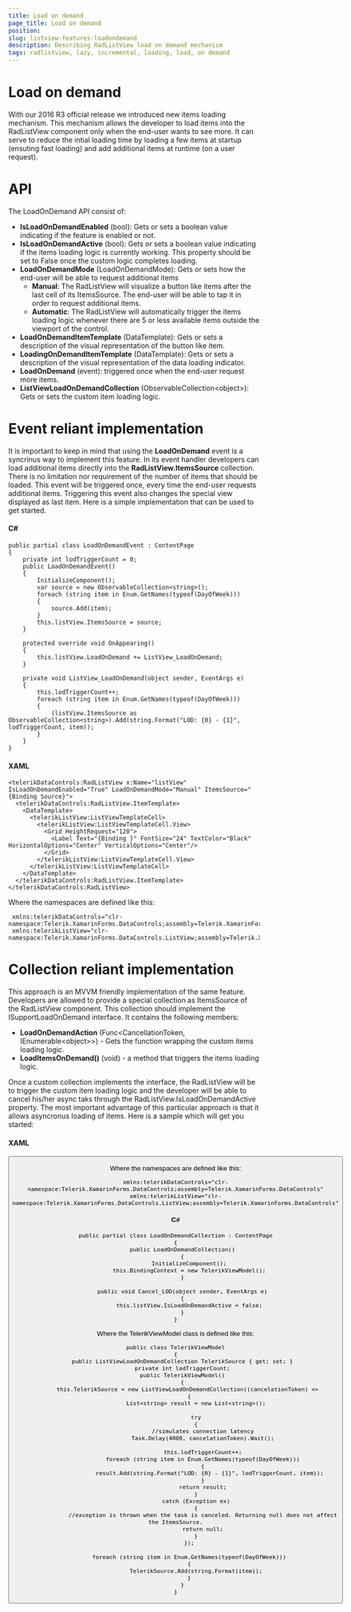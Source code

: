 ```yaml
---
title: Load on demand
page_title: Load on demand
position: 
slug: listview-features-loadondemand
description: Describing RadListView load on demand mechanism
tags: radlistview, lazy, incremental, loading, load, on demand
---
```


# Load on demand

With our 2016 R3 official release we introduced new items loading mechanism. This mechanism allows the developer to load items into the RadListView component only when the end-user wants to see more. It can serve to reduce the intial loading time by loading a few items at startup (ensuting fast loading) and add additional items at runtime (on a user request). 

# API

The LoadOnDemand API consist of:

* **IsLoadOnDemandEnabled** (bool): Gets or sets a boolean value indicating if the feature is enabled or not.
* **IsLoadOnDemandActive** (bool): Gets or sets a boolean value indicating if the items loading logic is currently working. This property should be set to False once the custom logic completes loading. 
* **LoadOnDemandMode** (LoadOnDemandMode): Gets or sets how the end-user will be able to request additional items
	* **Manual**: The RadListView will visualize a button like items after the last cell of its ItemsSource. The end-user will be able to tap it in order to request additional items.
	* **Automatic**: The RadListView will automatically trigger the items loading logic whenever there are 5 or less available items outside the viewport of the control.
* **LoadOnDemandItemTemplate** (DataTemplate): Gets or sets a description of the visual representation of the button like item.
* **LoadingOnDemandItemTemplate** (DataTemplate): Gets or sets a description of the visual representation of the data loading indicator.
* **LoadOnDemand** (event): triggered once when the end-user request more items.
* **ListViewLoadOnDemandCollection** (ObservableCollection&lt;object&gt;): Gets or sets the custom item loading logic.
	

# Event reliant implementation

It is important to keep in mind that using the **LoadOnDemand** event is a syncrinus way to implement this feature. In its event handler developers can load additional items directly into the **RadListView.ItemsSource** collection. There is no limitation nor requirement of the number of items that should be loaded. This event will be triggered once, every time the end-user requests additional items. Triggering this event also changes the special view displayed as last item.
Here is a simple implementation that can be used to get started.

#### C&#35;

	public partial class LoadOnDemandEvent : ContentPage
    {
        private int lodTriggerCount = 0;
        public LoadOnDemandEvent()
        {
            InitializeComponent();
            var source = new ObservableCollection<string>();
            foreach (string item in Enum.GetNames(typeof(DayOfWeek)))
            {
                source.Add(item);
            }
            this.listView.ItemsSource = source;
        }

        protected override void OnAppearing()
        {
            this.listView.LoadOnDemand += ListView_LoadOnDemand;
        }

        private void ListView_LoadOnDemand(object sender, EventArgs e)
        {
            this.lodTriggerCount++;
            foreach (string item in Enum.GetNames(typeof(DayOfWeek)))
            {
                (listView.ItemsSource as ObservableCollection<string>).Add(string.Format("LOD: {0} - {1}", lodTriggerCount, item));
            }
        }
    }
	
#### XAML

	<telerikDataControls:RadListView x:Name="listView" IsLoadOnDemandEnabled="True" LoadOnDemandMode="Manual" ItemsSource="{Binding Source}">
      <telerikDataControls:RadListView.ItemTemplate>
        <DataTemplate>
          <telerikListView:ListViewTemplateCell>
            <telerikListView:ListViewTemplateCell.View>
              <Grid HeightRequest="120">
                <Label Text="{Binding }" FontSize="24" TextColor="Black"  HorizontalOptions="Center" VerticalOptions="Center"/>
              </Grid>
            </telerikListView:ListViewTemplateCell.View>
          </telerikListView:ListViewTemplateCell>
        </DataTemplate>
      </telerikDataControls:RadListView.ItemTemplate>
    </telerikDataControls:RadListView>
	
Where the namespaces are defined like this:
	
	 xmlns:telerikDataControls="clr-namespace:Telerik.XamarinForms.DataControls;assembly=Telerik.XamarinForms.DataControls"
	 xmlns:telerikListView="clr-namespace:Telerik.XamarinForms.DataControls.ListView;assembly=Telerik.XamarinForms.DataControls"

# Collection reliant implementation

This approach is an MVVM friendly implementation of the same feature. Developers are allowed to provide a special collection as ItemsSource of the RadListView component. This collection should implement the ISupportLoadOnDemand interface. It contains the following members:
	
* **LoadOnDemandAction** (Func&lt;CancellationToken, IEnumerable&lt;object&gt;&gt;) - Gets the function wrapping the custom items loading logic.
* **LoadItemsOnDemand()** (void) - a method that triggers the items loading logic.
	
Once a custom collection implements the interface, the RadListView will be to trigger the custom item loading logic and the developer will be able to cancel his/her async taks through the RadListView.IsLoadOnDemandActive property. The most important advantage of this particular approach is that it allows asyncronus loading of items. Here is a sample which will get you started:

#### XAML

  <Grid BackgroundColor="White">
    <Grid.RowDefinitions>
      <RowDefinition Height="*"/>
      <RowDefinition Height="Auto"/>
    </Grid.RowDefinitions>
    <telerikDataControls:RadListView x:Name="listView" IsLoadOnDemandEnabled="True" LoadOnDemandMode="Automatic" ItemsSource="{Binding TelerikSource}">
      <telerikDataControls:RadListView.ItemTemplate>
        <DataTemplate>
          <telerikListView:ListViewTemplateCell>
            <telerikListView:ListViewTemplateCell.View>
              <Grid HeightRequest="120">
                <Label Text="{Binding }" FontSize="24" TextColor="Black" HorizontalOptions="Center" VerticalOptions="Center"/>
              </Grid>
            </telerikListView:ListViewTemplateCell.View>
          </telerikListView:ListViewTemplateCell>
        </DataTemplate>
      </telerikDataControls:RadListView.ItemTemplate>
    </telerikDataControls:RadListView>
    <Button Grid.Row="1" Text="Cancel LOD" HorizontalOptions="CenterAndExpand" Clicked="Cancel_LOD" />
  </Grid>
  
Where the namespaces are defined like this:

	xmlns:telerikDataControls="clr-namespace:Telerik.XamarinForms.DataControls;assembly=Telerik.XamarinForms.DataControls"
 	xmlns:telerikListView="clr-namespace:Telerik.XamarinForms.DataControls.ListView;assembly=Telerik.XamarinForms.DataControls"
	
#### C&#35;

	public partial class LoadOnDemandCollection : ContentPage
    {
        public LoadOnDemandCollection()
        {
            InitializeComponent();
            this.BindingContext = new TelerikViewModel();
        }

        public void Cancel_LOD(object sender, EventArgs e)
        {
            this.listView.IsLoadOnDemandActive = false;
        }
    }
	
Where the TelerikViewModel class is defined like this:

	public class TelerikViewModel
    {
        public ListViewLoadOnDemandCollection TelerikSource { get; set; }
        private int lodTriggerCount;
        public TelerikViewModel()
        {
            this.TelerikSource = new ListViewLoadOnDemandCollection((cancelationToken) => 
            {
                List<string> result = new List<string>();

                try
                {
                    //simulates connection latency
                    Task.Delay(4000, cancelationToken).Wait();

                    this.lodTriggerCount++;
                    foreach (string item in Enum.GetNames(typeof(DayOfWeek)))
                    {
                        result.Add(string.Format("LOD: {0} - {1}", lodTriggerCount, item));
                    }
                    return result;
                }
                catch (Exception ex)
                {
                    //exception is thrown when the task is canceled. Returning null does not affect the ItemsSource.
                    return null;
                }
            });

            foreach (string item in Enum.GetNames(typeof(DayOfWeek)))
            {
                TelerikSource.Add(string.Format(item));
            }
        }
    }